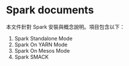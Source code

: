 # Spark documents
本文件針對 Spark 安裝與概念說明。項目包含以下：
1. Spark Standalone Mode
2. Spark On YARN Mode
3. Spark On Mesos Mode
4. Spark SMACK




